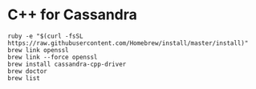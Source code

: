 C++ for Cassandra
=================

```
ruby -e "$(curl -fsSL https://raw.githubusercontent.com/Homebrew/install/master/install)"
brew link openssl
brew link --force openssl
brew install cassandra-cpp-driver
brew doctor
brew list
```

